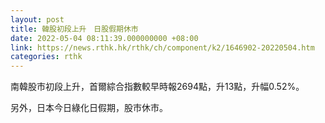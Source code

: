 ```yaml
---
layout: post
title: 韓股初段上升　日股假期休市
date: 2022-05-04 08:11:39.000000000 +08:00
link: https://news.rthk.hk/rthk/ch/component/k2/1646902-20220504.htm
categories: rthk
---
```


南韓股市初段上升，首爾綜合指數較早時報2694點，升13點，升幅0.52%。

另外，日本今日綠化日假期，股市休市。
